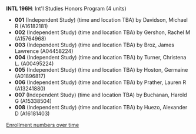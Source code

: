 **INTL 196H**: Int'l Studies Honors Program (4 units)

- **001** (Independent Study) (time and location TBA) by Davidson, Michael R (A16182181)
- **002** (Independent Study) (time and location TBA) by Gershon, Rachel M (A15764968)
- **003** (Independent Study) (time and location TBA) by Broz, James Lawrence (A04458224)
- **004** (Independent Study) (time and location TBA) by Turner, Christena L. (A00495224)
- **005** (Independent Study) (time and location TBA) by Hoston, Germaine (A01896817)
- **006** (Independent Study) (time and location TBA) by Prather, Lauren R (A13241880)
- **007** (Independent Study) (time and location TBA) by Buchanan, Harold G (A15338504)
- **008** (Independent Study) (time and location TBA) by Huezo, Alexander D (A16181403)

[Enrollment numbers over time](./INTL196H.tsv)
